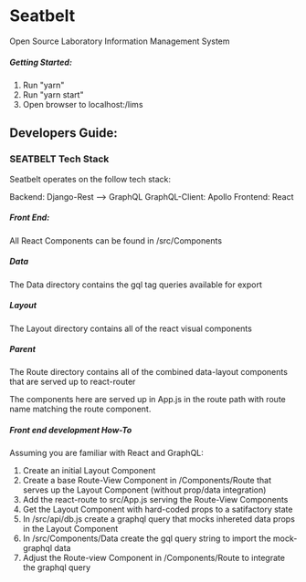 # Seatbelt
Open Source Laboratory Information Management System

##### Getting Started:
1) Run "yarn"
2) Run "yarn start"
3) Open browser to localhost:<run-port>/lims

## Developers Guide:

### SEATBELT Tech Stack

Seatbelt operates on the follow tech stack:

Backend: Django-Rest --> GraphQL
GraphQL-Client: Apollo
Frontend: React


##### Front End:

All React Components can be found in /src/Components

##### Data

The Data directory contains the gql tag queries available for export

##### Layout

The Layout directory contains all of the react visual components

##### Parent

The Route directory contains all of the combined data-layout components that are served up to react-router

The components here are served up in App.js in the <Switch> route path with route name matching the route component.

##### Front end development How-To

Assuming you are familiar with React and GraphQL:
1) Create an initial Layout Component
2) Create a base Route-View Component in /Components/Route that serves up the Layout Component (without prop/data integration)
3) Add the react-route to src/App.js serving the Route-View Components
4) Get the Layout Component with hard-coded props to a satifactory state
5) In /src/api/db.js create a graphql query that mocks inhereted data props in the Layout Component
6) In /src/Components/Data create the gql query string to import the mock-graphql data
7) Adjust the Route-view Component in /Components/Route to integrate the graphql query


